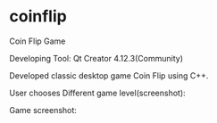 # coinflip
Coin Flip Game

Developing Tool: Qt Creator 4.12.3(Community)

Developed classic desktop game Coin Flip using C++.

User chooses Different game level(screenshot):



Game screenshot:


